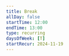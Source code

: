 ```yaml
---
title: Break
allDay: false
startTime: 12:00
endTime: 13:00
type: recurring
daysOfWeek: [T]
startRecur: 2024-11-19
---
```

